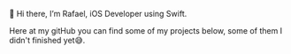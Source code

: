 👋 Hi there, I’m Rafael, iOS Developer using Swift.

Here at my gitHub you can find some of my projects below, some of them I didn't finished yet😅.


